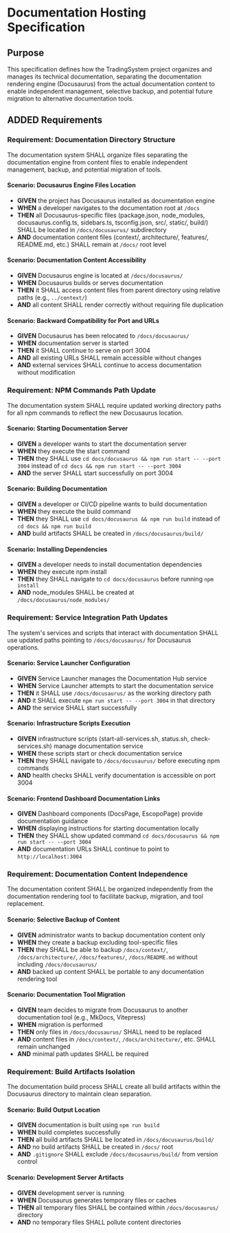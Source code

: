 # Documentation Hosting Specification

## Purpose

This specification defines how the TradingSystem project organizes and manages its technical documentation, separating the documentation rendering engine (Docusaurus) from the actual documentation content to enable independent management, selective backup, and potential future migration to alternative documentation tools.

## ADDED Requirements

### Requirement: Documentation Directory Structure

The documentation system SHALL organize files separating the documentation engine from content files to enable independent management, backup, and potential migration of tools.

#### Scenario: Docusaurus Engine Files Location

- **GIVEN** the project has Docusaurus installed as documentation engine
- **WHEN** a developer navigates to the documentation root at `/docs`
- **THEN** all Docusaurus-specific files (package.json, node_modules, docusaurus.config.ts, sidebars.ts, tsconfig.json, src/, static/, build/) SHALL be located in `/docs/docusaurus/` subdirectory
- **AND** documentation content files (context/, architecture/, features/, README.md, etc.) SHALL remain at `/docs/` root level

#### Scenario: Documentation Content Accessibility

- **GIVEN** Docusaurus engine is located at `/docs/docusaurus/`
- **WHEN** Docusaurus builds or serves documentation
- **THEN** it SHALL access content files from parent directory using relative paths (e.g., `../context/`)
- **AND** all content SHALL render correctly without requiring file duplication

#### Scenario: Backward Compatibility for Port and URLs

- **GIVEN** Docusaurus has been relocated to `/docs/docusaurus/`
- **WHEN** documentation server is started
- **THEN** it SHALL continue to serve on port 3004
- **AND** all existing URLs SHALL remain accessible without changes
- **AND** external services SHALL continue to access documentation without modification

### Requirement: NPM Commands Path Update

The documentation system SHALL require updated working directory paths for all npm commands to reflect the new Docusaurus location.

#### Scenario: Starting Documentation Server

- **GIVEN** a developer wants to start the documentation server
- **WHEN** they execute the start command
- **THEN** they SHALL use `cd docs/docusaurus && npm run start -- --port 3004` instead of `cd docs && npm run start -- --port 3004`
- **AND** the server SHALL start successfully on port 3004

#### Scenario: Building Documentation

- **GIVEN** a developer or CI/CD pipeline wants to build documentation
- **WHEN** they execute the build command  
- **THEN** they SHALL use `cd docs/docusaurus && npm run build` instead of `cd docs && npm run build`
- **AND** build artifacts SHALL be created in `/docs/docusaurus/build/`

#### Scenario: Installing Dependencies

- **GIVEN** a developer needs to install documentation dependencies
- **WHEN** they execute npm install
- **THEN** they SHALL navigate to `cd docs/docusaurus` before running `npm install`
- **AND** node_modules SHALL be created at `/docs/docusaurus/node_modules/`

### Requirement: Service Integration Path Updates

The system's services and scripts that interact with documentation SHALL use updated paths pointing to `/docs/docusaurus/` for Docusaurus operations.

#### Scenario: Service Launcher Configuration

- **GIVEN** Service Launcher manages the Documentation Hub service
- **WHEN** Service Launcher attempts to start the documentation service
- **THEN** it SHALL use `/docs/docusaurus/` as the working directory path
- **AND** it SHALL execute `npm run start -- --port 3004` in that directory
- **AND** the service SHALL start successfully

#### Scenario: Infrastructure Scripts Execution

- **GIVEN** infrastructure scripts (start-all-services.sh, status.sh, check-services.sh) manage documentation service
- **WHEN** these scripts start or check documentation service
- **THEN** they SHALL navigate to `/docs/docusaurus/` before executing npm commands
- **AND** health checks SHALL verify documentation is accessible on port 3004

#### Scenario: Frontend Dashboard Documentation Links

- **GIVEN** Dashboard components (DocsPage, EscopoPage) provide documentation guidance
- **WHEN** displaying instructions for starting documentation locally
- **THEN** they SHALL show updated command `cd docs/docusaurus && npm run start -- --port 3004`
- **AND** documentation URLs SHALL continue to point to `http://localhost:3004`

### Requirement: Documentation Content Independence

The documentation content SHALL be organized independently from the documentation rendering tool to facilitate backup, migration, and tool replacement.

#### Scenario: Selective Backup of Content

- **GIVEN** administrator wants to backup documentation content only
- **WHEN** they create a backup excluding tool-specific files
- **THEN** they SHALL be able to backup `/docs/context/`, `/docs/architecture/`, `/docs/features/`, `/docs/README.md` without including `/docs/docusaurus/`
- **AND** backed up content SHALL be portable to any documentation rendering tool

#### Scenario: Documentation Tool Migration

- **GIVEN** team decides to migrate from Docusaurus to another documentation tool (e.g., MkDocs, Vitepress)
- **WHEN** migration is performed
- **THEN** only files in `/docs/docusaurus/` SHALL need to be replaced
- **AND** content files in `/docs/context/`, `/docs/architecture/`, etc. SHALL remain unchanged
- **AND** minimal path updates SHALL be required

### Requirement: Build Artifacts Isolation

The documentation build process SHALL create all build artifacts within the Docusaurus directory to maintain clean separation.

#### Scenario: Build Output Location

- **GIVEN** documentation is built using `npm run build`
- **WHEN** build completes successfully
- **THEN** all build artifacts SHALL be located in `/docs/docusaurus/build/`
- **AND** no build artifacts SHALL be created in `/docs/` root
- **AND** `.gitignore` SHALL exclude `/docs/docusaurus/build/` from version control

#### Scenario: Development Server Artifacts

- **GIVEN** development server is running
- **WHEN** Docusaurus generates temporary files or caches
- **THEN** all temporary files SHALL be contained within `/docs/docusaurus/` directory
- **AND** no temporary files SHALL pollute content directories

